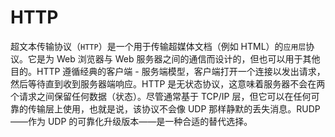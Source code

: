 <!--**
 * @Author: fange 653398363@qq.com
 * @Date: 2023-02-15 09:07:54
 * @LastEditors: fange 653398363@qq.com
 * @LastEditTime: Do not edit
 * @FilePath: Do not edit
 * @Description: lfange`s personal blog!!! Good memory than rotten written!!!
 *
 * Copyright (c) 2023 by fange, All Rights Reserved.
 *-->

# HTTP

超文本传输协议（`HTTP`）是一个用于传输超媒体文档（例如 HTML）的`应用层`协议。它是为 Web 浏览器与 Web 服务器之间的通信而设计的，但也可以用于其他目的。HTTP 遵循经典的客户端 - 服务端模型，客户端打开一个连接以发出请求，然后等待直到收到服务器端响应。HTTP 是无状态协议，这意味着服务器不会在两个请求之间保留任何数据（状态）。尽管通常基于 TCP/IP 层，但它可以在任何可靠的传输层上使用，也就是说，该协议不会像 UDP 那样静默的丢失消息。RUDP——作为 UDP 的可靠化升级版本——是一种合适的替代选择。
